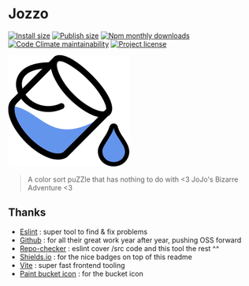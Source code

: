 # Jozzo

[![Install size](https://badgen.net/packagephobia/install/jozzo)](https://packagephobia.com/result?p=jozzo)
[![Publish size](https://img.shields.io/bundlephobia/min/jozzo?label=publish%20size)](https://bundlephobia.com/package/jozzo)
[![Npm monthly downloads](https://img.shields.io/npm/dm/jozzo.svg?color=informational)](https://www.npmjs.com/package/jozzo)
[![Code Climate maintainability](https://img.shields.io/codeclimate/maintainability/Shuunen/jozzo?style=flat)](https://codeclimate.com/github/Shuunen/jozzo)
[![Project license](https://img.shields.io/github/license/Shuunen/jozzo.svg?color=informational)](https://github.com/Shuunen/jozzo/blob/master/LICENSE)

![logo](src/assets/bucket.svg)

> A color sort puZZle that has nothing to do with &lt;3 JoJo's Bizarre Adventure &lt;3

## Thanks

- [Eslint](https://eslint.org) : super tool to find & fix problems
- [Github](https://github.com) : for all their great work year after year, pushing OSS forward
- [Repo-checker](https://github.com/Shuunen/repo-checker) : eslint cover /src code and this tool the rest ^^
- [Shields.io](https://shields.io) : for the nice badges on top of this readme
- [Vite](https://github.com/vitejs/vite) : super fast frontend tooling
- [Paint bucket icon](https://uxwing.com/paint-bucket-icon/) : for the bucket icon

